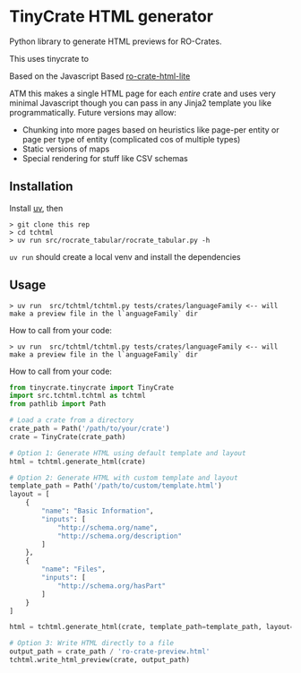 # TinyCrate HTML generator

Python library to generate HTML previews for RO-Crates.

This uses tinycrate to 

Based on the Javascript Based [ro-crate-html-lite](https://github.com/Language-Research-Technology/ro-crate-html-lite)

ATM this makes a single HTML page for each *entire* crate and uses very minimal Javascript though you can pass in any Jinja2 template you like programmatically. Future versions may allow:

- Chunking into more pages based on heuristics like page-per entity or page per type of entity (complicated cos of multiple types)
- Static versions of maps
- Special rendering for stuff like CSV schemas

## Installation

Install [uv](https://docs.astral.sh/uv/), then

    > git clone this rep
    > cd tchtml
    > uv run src/rocrate_tabular/rocrate_tabular.py -h

`uv run` should create a local venv and install the dependencies

## Usage

    > uv run  src/tchtml/tchtml.py tests/crates/languageFamily <-- will make a preview file in the l`anguageFamily` dir 

How to call from your code:

    > uv run  src/tchtml/tchtml.py tests/crates/languageFamily <-- will make a preview file in the l`anguageFamily` dir 

How to call from your code:
```python
from tinycrate.tinycrate import TinyCrate
import src.tchtml.tchtml as tchtml
from pathlib import Path

# Load a crate from a directory
crate_path = Path('/path/to/your/crate')
crate = TinyCrate(crate_path)

# Option 1: Generate HTML using default template and layout
html = tchtml.generate_html(crate)

# Option 2: Generate HTML with custom template and layout
template_path = Path('/path/to/custom/template.html')
layout = [
    {
        "name": "Basic Information",
        "inputs": [
            "http://schema.org/name", 
            "http://schema.org/description"
        ]
    },
    {
        "name": "Files",
        "inputs": [
            "http://schema.org/hasPart"
        ]
    }
]

html = tchtml.generate_html(crate, template_path=template_path, layout=layout)

# Option 3: Write HTML directly to a file
output_path = crate_path / 'ro-crate-preview.html'
tchtml.write_html_preview(crate, output_path)